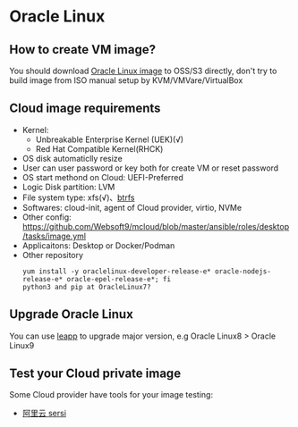# Oracle Linux

## How to create VM image?

You should download [Oracle Linux image](https://yum.oracle.com/oracle-linux-templates.html) to OSS/S3 directly, don't try to build image from ISO manual setup by KVM/VMVare/VirtualBox

## Cloud image requirements

- Kernel:
  - Unbreakable Enterprise Kernel (UEK)(√)
  - Red Hat Compatible Kernel(RHCK)
- OS disk automaticlly resize
- User can user password or key both for create VM or reset password
- OS start methond on Cloud: UEFI-Preferred
- Logic Disk partition: LVM
- File system type: xfs(√)、[btrfs](https://blogs.oracle.com/linux/post/btrfs-on-oracle-linuxefficiently-backup-and-recover-systems) 
- Softwares: cloud-init, agent of Cloud provider, virtio, NVMe
- Other config: https://github.com/Websoft9/mcloud/blob/master/ansible/roles/desktop/tasks/image.yml
- Applicaitons: Desktop or Docker/Podman
- Other repository
  ```
  yum install -y oraclelinux-developer-release-e* oracle-nodejs-release-e* oracle-epel-release-e*; fi
  python3 and pip at OracleLinux7?
  ```

## Upgrade Oracle Linux

You can use [leapp](https://docs.oracle.com/en/learn/ol-linux-leapp) to upgrade major version, e.g Oracle Linux8 > Oracle Linux9

## Test your Cloud private image

Some Cloud provider have tools for your image testing:  

- [阿里云 sersi](https://help.aliyun.com/zh/ecs/user-guide/check-whether-an-image-meets-the-import-requirements)
